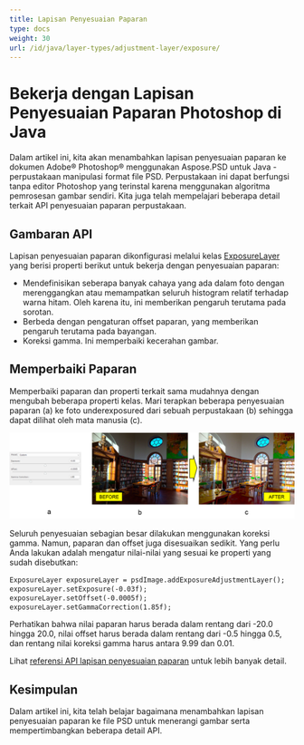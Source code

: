 ```yaml
---
title: Lapisan Penyesuaian Paparan
type: docs
weight: 30
url: /id/java/layer-types/adjustment-layer/exposure/
---
```


# Bekerja dengan Lapisan Penyesuaian Paparan Photoshop di Java

Dalam artikel ini, kita akan menambahkan lapisan penyesuaian paparan ke dokumen Adobe® Photoshop® menggunakan Aspose.PSD untuk Java - perpustakaan manipulasi format file PSD. Perpustakaan ini dapat berfungsi tanpa editor Photoshop yang terinstal karena menggunakan algoritma pemrosesan gambar sendiri. Kita juga telah mempelajari beberapa detail terkait API penyesuaian paparan perpustakaan.

## Gambaran API

Lapisan penyesuaian paparan dikonfigurasi melalui kelas [ExposureLayer](https://reference.aspose.com/psd/java/com.aspose.psd.fileformats.psd.layers.adjustmentlayers/exposurelayer) yang berisi properti berikut untuk bekerja dengan penyesuaian paparan:

- Mendefinisikan seberapa banyak cahaya yang ada dalam foto dengan merenggangkan atau memampatkan seluruh histogram relatif terhadap warna hitam. Oleh karena itu, ini memberikan pengaruh terutama pada sorotan.
- Berbeda dengan pengaturan offset paparan, yang memberikan pengaruh terutama pada bayangan.
- Koreksi gamma. Ini memperbaiki kecerahan gambar.

## Memperbaiki Paparan

Memperbaiki paparan dan properti terkait sama mudahnya dengan mengubah beberapa properti kelas. Mari terapkan beberapa penyesuaian paparan (a) ke foto underexposured dari sebuah perpustakaan (b) sehingga dapat dilihat oleh mata manusia (c).

![Contoh Lapisan Penyesuaian Paparan](exposure-adjustment-layer-figure-1.png)

Seluruh penyesuaian sebagian besar dilakukan menggunakan koreksi gamma. Namun, paparan dan offset juga disesuaikan sedikit. Yang perlu Anda lakukan adalah mengatur nilai-nilai yang sesuai ke properti yang sudah disebutkan:

    ExposureLayer exposureLayer = psdImage.addExposureAdjustmentLayer();
    exposureLayer.setExposure(-0.03f);
    exposureLayer.setOffset(-0.0005f);
    exposureLayer.setGammaCorrection(1.85f);

Perhatikan bahwa nilai paparan harus berada dalam rentang dari -20.0 hingga 20.0, nilai offset harus berada dalam rentang dari -0.5 hingga 0.5, dan rentang nilai koreksi gamma harus antara 9.99 dan 0.01.

Lihat [referensi API lapisan penyesuaian paparan](https://reference.aspose.com/psd/java/com.aspose.psd.fileformats.psd.layers.adjustmentlayers/ExposureLayer) untuk lebih banyak detail.

## Kesimpulan

Dalam artikel ini, kita telah belajar bagaimana menambahkan lapisan penyesuaian paparan ke file PSD untuk menerangi gambar serta mempertimbangkan beberapa detail API.
